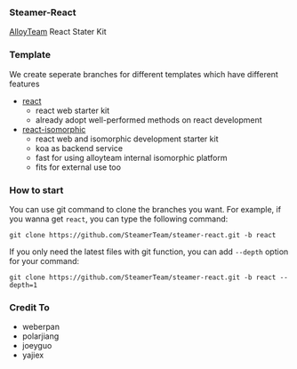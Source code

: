 ### Steamer-React
[AlloyTeam](http://alloyteam.github.io/) React Stater Kit

### Template
We create seperate branches for different templates which have different features
* [react](https://github.com/SteamerTeam/steamer-react/tree/react)
	- react web starter kit
	- already adopt well-performed methods on react development
* [react-isomorphic](https://github.com/SteamerTeam/steamer-react/tree/react-isomorphic)
	- react web and isomorphic development starter kit
	- koa as backend service
	- fast for using alloyteam internal isomorphic platform
	- fits for external use too

### How to start
You can use git command to clone the branches you want. For example, if you wanna get `react`, you can type the following command:

```
git clone https://github.com/SteamerTeam/steamer-react.git -b react
```

If you only need the latest files with git function, you can add `--depth` option for your command:

```
git clone https://github.com/SteamerTeam/steamer-react.git -b react --depth=1
```

### Credit To
* weberpan
* polarjiang
* joeyguo
* yajiex
